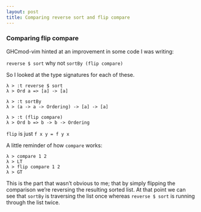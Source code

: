 ```yaml
---
layout: post
title: Comparing reverse sort and flip compare
---
```


### Comparing flip compare

GHCmod-vim hinted at an improvement in some code I was writing:

`reverse $ sort` why not `sortBy (flip compare)`

So I looked at the type signatures for each of these.

    λ > :t reverse $ sort
    λ > Ord a => [a] -> [a]

    λ > :t sortBy
    λ > (a -> a -> Ordering) -> [a] -> [a]

    λ > :t (flip compare)
    λ > Ord b => b -> b -> Ordering

`flip` is just `f x y = f y x`

A little reminder of how `compare` works:

    λ > compare 1 2
    λ > LT
    λ > flip compare 1 2
    λ > GT

This is the part that wasn’t obvious to me; that by simply flipping the
comparison we’re reversing the resulting sorted list.
At that point we can see that `sortBy` is traversing the list once whereas
`reverse $ sort` is running through the list twice.

